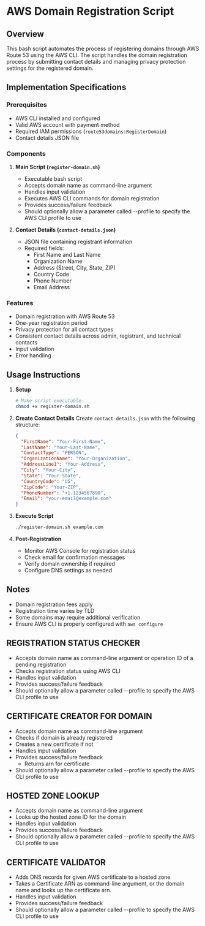 # AWS Domain Registration Script

## Overview
This bash script automates the process of registering domains through AWS Route 53 using the AWS CLI. The script handles the domain registration process by submitting contact details and managing privacy protection settings for the registered domain.

## Implementation Specifications

### Prerequisites
- AWS CLI installed and configured
- Valid AWS account with payment method
- Required IAM permissions (`route53domains:RegisterDomain`)
- Contact details JSON file

### Components

1. **Main Script (`register-domain.sh`)**
   - Executable bash script
   - Accepts domain name as command-line argument
   - Handles input validation
   - Executes AWS CLI commands for domain registration
   - Provides success/failure feedback
   - Should optionally allow a parameter called --profile to specify the AWS CLI profile to use
   
2. **Contact Details (`contact-details.json`)**
   - JSON file containing registrant information
   - Required fields:
     - First Name and Last Name
     - Organization Name
     - Address (Street, City, State, ZIP)
     - Country Code
     - Phone Number
     - Email Address

### Features
- Domain registration with AWS Route 53
- One-year registration period
- Privacy protection for all contact types
- Consistent contact details across admin, registrant, and technical contacts
- Input validation
- Error handling

## Usage Instructions

1. **Setup**
   ```bash
   # Make script executable
   chmod +x register-domain.sh
   ```

2. **Create Contact Details**
   Create `contact-details.json` with the following structure:
   ```json
   {
     "FirstName": "Your-First-Name",
     "LastName": "Your-Last-Name",
     "ContactType": "PERSON",
     "OrganizationName": "Your-Organization",
     "AddressLine1": "Your-Address",
     "City": "Your-City",
     "State": "Your-State",
     "CountryCode": "US",
     "ZipCode": "Your-ZIP",
     "PhoneNumber": "+1.1234567890",
     "Email": "your-email@example.com"
   }
   ```

3. **Execute Script**
   ```bash
   ./register-domain.sh example.com
   ```

4. **Post-Registration**
   - Monitor AWS Console for registration status
   - Check email for confirmation messages
   - Verify domain ownership if required
   - Configure DNS settings as needed

## Notes
- Domain registration fees apply
- Registration time varies by TLD
- Some domains may require additional verification
- Ensure AWS CLI is properly configured with `aws configure`


## REGISTRATION STATUS CHECKER
- Accepts domain name as command-line argument or operation ID of a pending registration
- Checks registration status using AWS CLI
- Handles input validation
- Provides success/failure feedback
- Should optionally allow a parameter called --profile to specify the AWS CLI profile to use

## CERTIFICATE CREATOR FOR DOMAIN
- Accepts domain name as command-line argument
- Checks if domain is already registered
- Creates a new certificate if not
- Handles input validation
- Provides success/failure feedback
   - Returns arn for certificate
- Should optionally allow a parameter called --profile to specify the AWS CLI profile to use

## HOSTED ZONE LOOKUP 
- Accepts domain name as command-line argument
- Looks up the hosted zone ID for the domain
- Handles input validation
- Provides success/failure feedback
- Should optionally allow a parameter called --profile to specify the AWS CLI profile to use

## CERTIFICATE VALIDATOR
- Adds DNS records for given AWS certificate to a hosted zone 
- Takes a Certificate ARN as command-line argument, or the domain name and looks up the certificate arn.
- Handles input validation
- Provides success/failure feedback
- Should optionally allow a parameter called --profile to specify the AWS CLI profile to use